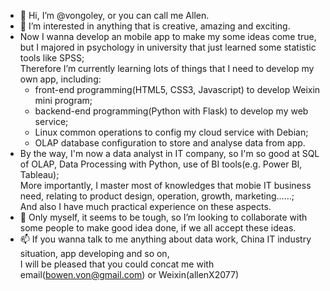 - 👋 Hi, I’m @vongoley, or you can call me Allen.
- 👀 I’m interested in anything that is creative, amazing and exciting.
- Now I wanna develop an mobile app to make my some ideas come true, but I majored in psychology in university that just learned some statistic tools like SPSS;  
Therefore I’m currently learning lots of things that I need to develop my own app, including:
   - front-end programming(HTML5, CSS3, Javascript) to develop Weixin mini program;
   - backend-end programming(Python with Flask) to develop my web service;
   - Linux common operations to config my cloud service with Debian;
   - OLAP database configuration to store and analyse data from app.
- By the way, I'm now a data analyst in IT company, so I'm so good at SQL of OLAP, Data Processing with Python, use of BI tools(e.g. Power BI, Tableau);  
  More importantly, I master most of knowledges that mobie IT business need, relating to product design, operation, growth, marketing……;  
  And also I have much practical experience on these aspects. 
- 💞️ Only myself, it seems to be tough, so I’m looking to collaborate with some people to make good idea done, if we all accept these ideas.
- 📫 If you wanna talk to me anything about data work, China IT industry situation, app developing and so on,   
  I will be pleased that you could concat me with email(bowen.von@gmail.com) or Weixin(allenX2077)

<!---
vongoley/vongoley is a ✨ special ✨ repository because its `README.md` (this file) appears on your GitHub profile.
You can click the Preview link to take a look at your changes.
--->
